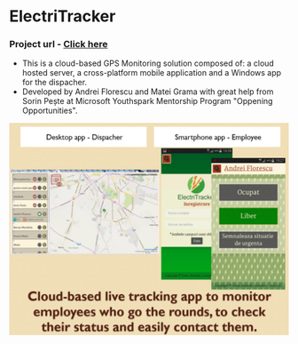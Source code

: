 # ElectriTracker
### Project url - [Click here](https://electritrackerservice20200906014154.azurewebsites.net/)

- This is a cloud-based GPS Monitoring solution composed of: a cloud hosted server, a cross-platform mobile application and a Windows app for the dispacher.
- Developed by Andrei Florescu and Matei Grama with great help from Sorin Pește at Microsoft Youthspark Mentorship Program "Oppening Opportunities".

![poza_reprezentativa](photos.png)
